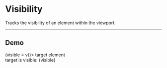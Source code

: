 <script>
	import { visibility } from '$lib/actions/index.js';

	let visible = $state(true);
</script>

# Visibility

Tracks the visibility of an element within the viewport.

---

## Demo


<div class="bg-zinc-100 border-2 border-dashed p-4" use:visibility={(v) => (visible = v)}>
	target element
</div>

<div class="h-vh"></div>
<div class="h-vh"></div>

<div class={['fixed bottom-4 right-4 p-4', visible ? 'bg-green-300' : 'bg-red-300']}>
	target is visible: {visible}
</div>
